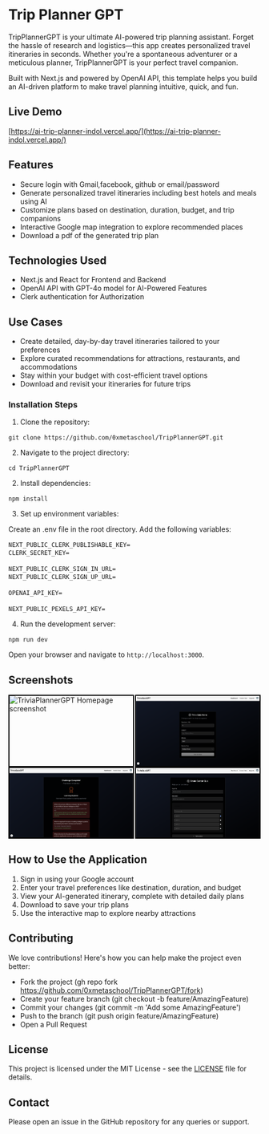 # Trip Planner GPT
TripPlannerGPT is your ultimate AI-powered trip planning assistant. Forget the hassle of research and logistics—this app creates personalized travel itineraries in seconds. Whether you're a spontaneous adventurer or a meticulous planner, TripPlannerGPT is your perfect travel companion.

Built with Next.js and powered by OpenAI API, this template helps you build an AI-driven platform to make travel planning intuitive, quick, and fun.


## Live Demo

[https://ai-trip-planner-indol.vercel.app/](https://ai-trip-planner-indol.vercel.app/)

## Features

- Secure login with Gmail,facebook, github or email/password
- Generate personalized travel itineraries including best hotels and meals using AI
- Customize plans based on destination, duration, budget, and trip companions
- Interactive Google map integration to explore recommended places
- Download a pdf of the generated trip plan

## Technologies Used

- Next.js and React for Frontend and Backend
- OpenAI API with GPT-4o model for AI-Powered Features
- Clerk authentication for Authorization

## Use Cases

- Create detailed, day-by-day travel itineraries tailored to your preferences
- Explore curated recommendations for attractions, restaurants, and accommodations
- Stay within your budget with cost-efficient travel options
- Download and revisit your itineraries for future trips

### Installation Steps

1. Clone the repository:
 
```
git clone https://github.com/0xmetaschool/TripPlannerGPT.git
```

2. Navigate to the project directory:
```
cd TripPlannerGPT
```

2. Install dependencies:
```
npm install
```

3. Set up environment variables:

Create an .env file in the root directory. Add the following variables:
```
NEXT_PUBLIC_CLERK_PUBLISHABLE_KEY=
CLERK_SECRET_KEY=

NEXT_PUBLIC_CLERK_SIGN_IN_URL=
NEXT_PUBLIC_CLERK_SIGN_UP_URL=

OPENAI_API_KEY=

NEXT_PUBLIC_PEXELS_API_KEY=
```

4. Run the development server:
```
npm run dev
```
Open your browser and navigate to `http://localhost:3000`.

## Screenshots

<div style="display: flex; justify-content: space-between;">
  <img src="https://github.com/0xmetaschool/TriviaQuizGPT/blob/main/public/public/trip-planner-gpt-template-homepage.png?raw=true" alt="TriviaPlannerGPT Homepage screenshot" style="width: 49%; border: 2px solid black;" />
  <img src="https://github.com/0xmetaschool/TriviaQuizGPT/blob/main/public/trivia-quiz-gpt-template-quiz-arena.png?raw=true" alt="TriviaQuizGPT Quiz Arena screenshot" style="width: 49%; border: 2px solid black;" />
</div>
<div style="display: flex; justify-content: space-between;">
  <img src="https://github.com/0xmetaschool/TriviaQuizGPT/blob/main/public/trivia-quiz-gpt-template-quiz-result.png?raw=true" alt="TriviaQuizGPT Quiz Result screenshot" style="width: 49%; border: 2px solid black;" />
  <img src="https://github.com/0xmetaschool/TriviaQuizGPT/blob/main/public/trivia-quiz-gpt-template-custom-quiz-generation.png?raw=true" alt="TriviaQuizGPT Custom Quiz Generation screenshot" style="width: 49%; border: 2px solid black;" />
</div>


## How to Use the Application

1. Sign in using your Google account
2. Enter your travel preferences like destination, duration, and budget
3. View your AI-generated itinerary, complete with detailed daily plans
4. Download to save your trip plans
5. Use the interactive map to explore nearby attractions

## Contributing

We love contributions! Here's how you can help make the project even better:

- Fork the project (gh repo fork https://github.com/0xmetaschool/TripPlannerGPT/fork)
- Create your feature branch (git checkout -b feature/AmazingFeature)
- Commit your changes (git commit -m 'Add some AmazingFeature')
- Push to the branch (git push origin feature/AmazingFeature)
- Open a Pull Request

## License

This project is licensed under the MIT License - see the [LICENSE](https://github.com/0xmetaschool/TriviaQuizGPT/blob/main/LICENSE) file for details.

## Contact

Please open an issue in the GitHub repository for any queries or support.